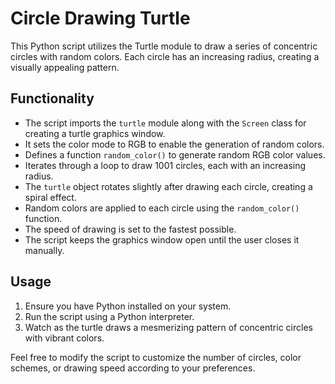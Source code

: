 # Circle Drawing Turtle

This Python script utilizes the Turtle module to draw a series of concentric circles with random colors. Each circle has an increasing radius, creating a visually appealing pattern.

## Functionality

- The script imports the `turtle` module along with the `Screen` class for creating a turtle graphics window.
- It sets the color mode to RGB to enable the generation of random colors.
- Defines a function `random_color()` to generate random RGB color values.
- Iterates through a loop to draw 1001 circles, each with an increasing radius.
- The `turtle` object rotates slightly after drawing each circle, creating a spiral effect.
- Random colors are applied to each circle using the `random_color()` function.
- The speed of drawing is set to the fastest possible.
- The script keeps the graphics window open until the user closes it manually.

## Usage

1. Ensure you have Python installed on your system.
2. Run the script using a Python interpreter.
3. Watch as the turtle draws a mesmerizing pattern of concentric circles with vibrant colors.

Feel free to modify the script to customize the number of circles, color schemes, or drawing speed according to your preferences.
